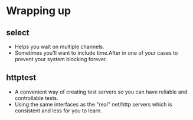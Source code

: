 # Wrapping up
## select
- Helps you wait on multiple channels.
- Sometimes you'll want to include time.After in one of your cases to prevent your system blocking forever.
## httptest
- A convenient way of creating test servers so you can have reliable and controllable tests.
- Using the same interfaces as the "real" net/http servers which is consistent and less for you to learn.